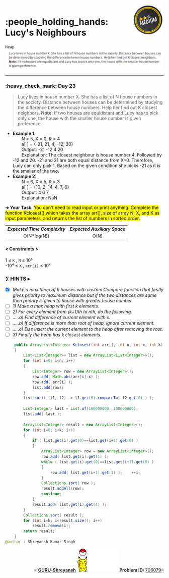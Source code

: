 <img align='right' src="https://github.com/guru-shreyansh/GeeksforGeeks-30-Days-of-Code/blob/main/!DOC!/Medium%233.png" width="100">
<h1>:people_holding_hands: Lucy's Neighbours</h1>

`Heap`
<img align='centre' src="https://github.com/guru-shreyansh/GeeksforGeeks-30-Days-of-Code/blob/main/Day%3C23%3E/D23.png">
________________________________________________________________________________________________________________________________________________________
<h3>:heavy_check_mark: Day 23</h3>
<blockquote>Lucy lives in house number X. She has a list of N house numbers in the society. Distance between houses can be determined by studying the difference between house numbers. Help her find out K closest neighbors.
<b>Note:</b> If two houses are equidistant and Lucy has to pick only one, the house with the smaller house number is given preference.</blockquote>

* **Example 1**:<br>
&emsp;&emsp;N = 5, X = 0, K = 4<br>
&emsp;&emsp;a[ ] = {-21, 21, 4, -12, 20}<br>
&emsp;&emsp;Output: -21 -12 4 20<br>
&emsp;&emsp;Explanation: The closest neighbour is house number 4. Followed by -12 and 20. -21 and 21 are both equal distance from X=0. Therefore, Lucy can only pick 1. Based on the given condition she picks -21 as it is the smaller of the two.<br>
* **Example 2**:<br>
&emsp;&emsp;N = 6, X = 5, K = 3<br>
&emsp;&emsp;a[ ] = {10, 2, 14, 4, 7, 6}<br>
&emsp;&emsp;Output: 4 6 7<br>
&emsp;&emsp;Explanation: NaN<br>

**➔ Your Task**:
<mark>You don't need to read input or print anything. Complete the function  Kclosest() which takes the array arr[], size of array N, X, and K as input parameters, and returns the list of numbers in sorted order.</mark>

<table align="center">
      <tr><td><em><b>Expected Time Complexity</td> <td><em><b>Expected Auxiliary Space</td></tr>
      <tr><td align="center">O(N*log(N))</td> <td align="center">O(N)</td></tr>
</table>

#### < Constraints >
1  ≤ ` K ` , ` N ` ≤  10⁵<br>
-10⁴  ≤ ` X ` , ` arr[i] ` ≤  10⁴

###      ∑ HINTS ▸
- [x] _Make a max heap of k houses with custom Compare function that firstly gives priority to maximum distance but if the two distances are same then priority is given to house with greater house number._
- [ ] _1) Make a max heap with first k elements._
- [ ] _2) For every element from (k+1)th to nth, do the following._
- [ ] _…..a) Find difference of current element with x._
- [ ] _…..b) If difference is more than root of heap, ignore current element._
- [ ] _…..c) Else insert the current element to the heap after removing the root._
- [ ] _3) Finally the heap has k closest elements._
```java
    public ArrayList<Integer> Kclosest(int arr[], int n, int x, int k) 
	{
	    List<List<Integer>> list = new ArrayList<List<Integer>>();
		for (int i=0; i<n; i++)
		{
		    List<Integer> row = new ArrayList<Integer>();
		    row.add( Math.abs(arr[i]-x) );
		    row.add( arr[i] );
		    list.add(row);
		}
		list.sort( (l1, l2) -> l1.get(0).compareTo( l2.get(0) ) );
		
		List<Integer> last = List.of(100000000, 100000000);
		list.add( last );
		
		ArrayList<Integer> result = new ArrayList<Integer>();
		for (int i=0; i<k; i++)
		{
		    if ( list.get(i).get(0)==list.get(i+1).get(0) )
		    {
		        ArrayList<Integer> row = new ArrayList<Integer>();
		        row.add( list.get(i).get(1) );
		        while ( list.get(i).get(0)==list.get(i+1).get(0) )
		        {
		            row.add( list.get(i+1).get(1) );    ++i;
		        }
		        Collections.sort( row );
		        result.addAll(row);
		        continue;
		    }
		    result.add( list.get(i).get(1) );
		}
		Collections.sort( result );
		for (int i=k; i<result.size(); i++)
		    result.remove(i);
		return result;
	}
@author : Shreyansh Kumar Singh
```
<p align="right"> ⭐️ <a href="https://github.com/GURU-Shreyansh" target="_blank"> <b>GURU-Shreyansh</b></a>
      <img src="https://github.com/guru-shreyansh/GeeksforGeeks-30-Days-of-Code/blob/main/!DOC!/GIF--Pika-Wiggles-aoydQ5HRJUAbm.gif" width="135"><b>Problem ID: </b><a href="https://practice.geeksforgeeks.org/problems/20b8ec4db3f8da0697acdd3d54d9af9f76405443/1/?track=30-DOC-day-23&batchId=320" align="left">706079</a>🖱</p>
<!--
#GURU ツ
-->
